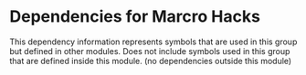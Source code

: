 
# Dependencies for Marcro Hacks
This dependency information represents symbols that are used in this group but defined in other modules.  Does not include symbols used in this group that are defined inside this module.
(no dependencies outside this module)
